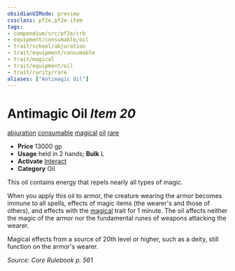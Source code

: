 ```yaml
---
obsidianUIMode: preview
cssclass: pf2e,pf2e-item
tags:
- compendium/src/pf2e/crb
- equipment/consumable/oil
- trait/school/abjuration
- trait/equipment/consumable
- trait/magical
- trait/equipment/oil
- trait/rarity/rare
aliases: ["Antimagic Oil"]
---
```

# Antimagic Oil *Item 20*  
[abjuration](abjuration.md)  [consumable](consumable.md)  [magical](magical.md)  [oil](oil.md)  [rare](rare.md)  

- **Price** 13000 gp
- **Usage** held in 2 hands; **Bulk** L
- **Activate** [Interact](interact.md)
- **Category** Oil

This oil contains energy that repels nearly all types of magic.

When you apply this oil to armor, the creature wearing the armor becomes immune to all spells, effects of magic items (the wearer's and those of others), and effects with the [magical](magical.md) trait for 1 minute. The oil affects neither the magic of the armor nor the fundamental runes of weapons attacking the wearer.

Magical effects from a source of 20th level or higher, such as a deity, still function on the armor's wearer.

*Source: Core Rulebook p. 561*
